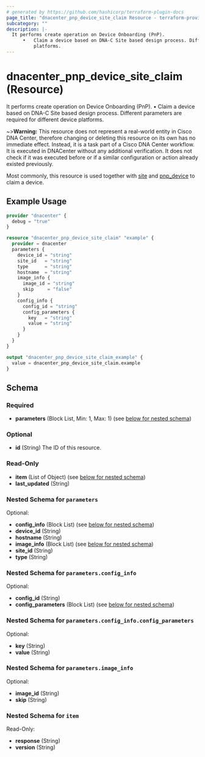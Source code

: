 ```yaml
---
# generated by https://github.com/hashicorp/terraform-plugin-docs
page_title: "dnacenter_pnp_device_site_claim Resource - terraform-provider-dnacenter"
subcategory: ""
description: |-
  It performs create operation on Device Onboarding (PnP).
      •   Claim a device based on DNA-C Site based design process. Different parameters are required for different device
          platforms.
---
```


# dnacenter_pnp_device_site_claim (Resource)

It performs create operation on Device Onboarding (PnP).
	•	Claim a device based on DNA-C Site based design process. Different parameters are required for different device
		platforms.

~>**Warning:**
This resource does not represent a real-world entity in Cisco DNA Center, therefore changing or deleting this resource on its own has no immediate effect.
Instead, it is a task part of a Cisco DNA Center workflow. It is executed in DNACenter without any additional verification. It does not check if it was executed before or if a similar configuration or action already existed previously.

Most commonly, this resource is used together with [site](./site.md) and [pnp_device](./pnp_device.md) to claim a device.

## Example Usage

```terraform
provider "dnacenter" {
  debug = "true"
}

resource "dnacenter_pnp_device_site_claim" "example" {
  provider = dnacenter
  parameters {
    device_id = "string"
    site_id   = "string"
    type      = "string"
    hostname  = "string"
    image_info {
      image_id = "string"
      skip     = "false"
    }
    config_info {
      config_id = "string"
      config_parameters {
        key   = "string"
        value = "string"
      }
    }
  }
}

output "dnacenter_pnp_device_site_claim_example" {
  value = dnacenter_pnp_device_site_claim.example
}
```

<!-- schema generated by tfplugindocs -->
## Schema

### Required

- **parameters** (Block List, Min: 1, Max: 1) (see [below for nested schema](#nestedblock--parameters))

### Optional

- **id** (String) The ID of this resource.

### Read-Only

- **item** (List of Object) (see [below for nested schema](#nestedatt--item))
- **last_updated** (String)

<a id="nestedblock--parameters"></a>
### Nested Schema for `parameters`

Optional:

- **config_info** (Block List) (see [below for nested schema](#nestedblock--parameters--config_info))
- **device_id** (String)
- **hostname** (String)
- **image_info** (Block List) (see [below for nested schema](#nestedblock--parameters--image_info))
- **site_id** (String)
- **type** (String)

<a id="nestedblock--parameters--config_info"></a>
### Nested Schema for `parameters.config_info`

Optional:

- **config_id** (String)
- **config_parameters** (Block List) (see [below for nested schema](#nestedblock--parameters--config_info--config_parameters))

<a id="nestedblock--parameters--config_info--config_parameters"></a>
### Nested Schema for `parameters.config_info.config_parameters`

Optional:

- **key** (String)
- **value** (String)



<a id="nestedblock--parameters--image_info"></a>
### Nested Schema for `parameters.image_info`

Optional:

- **image_id** (String)
- **skip** (String)



<a id="nestedatt--item"></a>
### Nested Schema for `item`

Read-Only:

- **response** (String)
- **version** (String)
